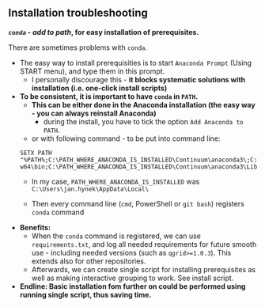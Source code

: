 ## Installation troubleshooting

**_`conda` - add to path_, for easy installation of prerequisites.**

There are sometimes problems with `conda`.
- The easy way to install prerequisities is to start `Anaconda Prompt` (Using START menu), and type them in this prompt. 
    - I personally discourage this - **it blocks systematic solutions with installation (i.e. one-click install scripts)**
- **To be consistent, it is important to have `conda` in `PATH`.**
    - **This can be either done in the Anaconda installation (the easy way - you can always reinstall Anaconda)**
        - during the install, you have to tick the option `Add Anaconda to PATH`.
    - or
    with following command - to be put into command line:
    ```
    SETX PATH "%PATH%;C:\PATH_WHERE_ANACONDA_IS_INSTALLED\Continuum\anaconda3\;C:\PATH_WHERE_ANACONDA_IS_INSTALLED\Continuum\anaconda3\Scripts;C:\PATH_WHERE_ANACONDA_IS_INSTALLED\Continuum\anaconda3\Library\bin;C:\PATH_WHERE_ANACONDA_IS_INSTALLED\Continuum\anaconda3\Library\mingw-w64\bin;C:\PATH_WHERE_ANACONDA_IS_INSTALLED\Continuum\anaconda3\Library\usr\bin;
    ```
    - In my case, `PATH_WHERE_ANACONDA_IS_INSTALLED` was `C:\Users\jan.hynek\AppData\Local\`

    - Then every command line (`cmd`, PowerShell or `git bash`) registers `conda` command
- **Benefits:**
    - When the `conda` command is registered, we can use `requirements.txt`, and log all needed requirements for future smooth use - including needed versions (such as `qgrid>=1.0.3`). This extends also for other repositories.
    - Afterwards, we can create single script for installing prerequisites as well as making interactive grouping to work. See install script.
- **Endline: Basic installation fom further on could be performed using running single script, thus saving time.**
